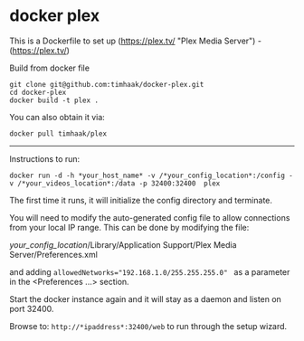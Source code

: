 docker plex
===========

This is a Dockerfile to set up (https://plex.tv/ "Plex Media Server") - (https://plex.tv/)

Build from docker file

```
git clone git@github.com:timhaak/docker-plex.git
cd docker-plex
docker build -t plex . 
```

You can also obtain it via:  

```
docker pull timhaak/plex
```

---
Instructions to run:

```
docker run -d -h *your_host_name* -v /*your_config_location*:/config -v /*your_videos_location*:/data -p 32400:32400  plex
```

The first time it runs, it will initialize the config directory and terminate.

You will need to modify the auto-generated config file to allow connections from your local IP range. This can be done by modifying the file:

*your_config_location*/Library/Application Support/Plex Media Server/Preferences.xml 

and adding ```allowedNetworks="192.168.1.0/255.255.255.0" ``` as a parameter in the <Preferences ...> section.

Start the docker instance again and it will stay as a daemon and listen on port 32400.

Browse to: ```http://*ipaddress*:32400/web``` to run through the setup wizard.


